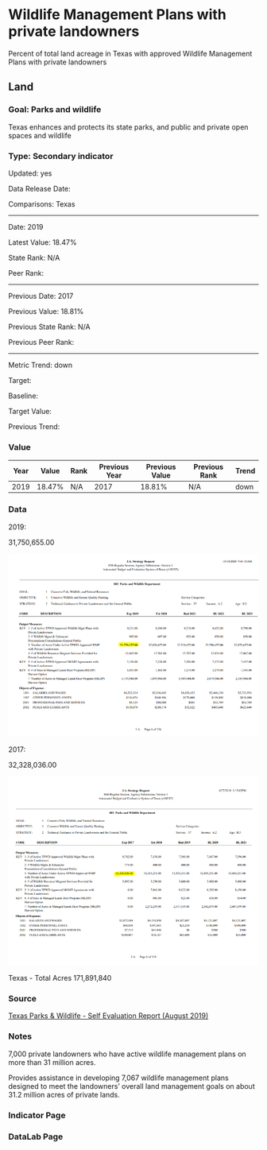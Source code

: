# Wildlife Management Plans with private landowners

Percent of total land acreage in Texas with approved Wildlife Management Plans with private landowners

## Land

### Goal: Parks and wildlife

Texas enhances and protects its state parks, and public and private open spaces and wildlife

### Type: Secondary indicator

Updated: yes

Data Release Date: 

Comparisons: Texas


----

Date: 2019

Latest Value: 18.47% 

State Rank: N/A

Peer Rank: 


----

Previous Date: 2017

Previous Value: 18.81%

Previous State Rank: N/A

Previous Peer Rank: 


----
Metric Trend: down

Target: 

Baseline: 

Target Value: 

Previous Trend: 



### Value

| Year      |  Value      | Rank        | Previous Year | Previous Value | Previous Rank | Trend | 
| ----------- | ----------- | ----------- | ----------- | ----------- | ----------- | -----------|
|   2019      |   18.47%    |   N/A      |    2017     |   18.81%    |    N/A       |    down    | 

### Data

2019:

31,750,655.00

![asd](./images/2019_privateacres.PNG)

2017:

32,328,036.00

![asd](./images/2017_privateacres.PNG)

Texas - Total Acres
171,891,840

### Source

[Texas Parks & Wildlife - Self Evaluation Report (August 2019)](https://tpwd.texas.gov/publications/nonpwdpubs/media/tpwd_sunset_self_evaluation_report_2019.pdf)

### Notes

7,000 private landowners who have
active wildlife management plans on more than 31 million acres.

Provides assistance in developing 7,067 wildlife management plans designed to meet the
landowners’ overall land management goals on about 31.2 million acres of private lands.

### Indicator Page


### DataLab Page
